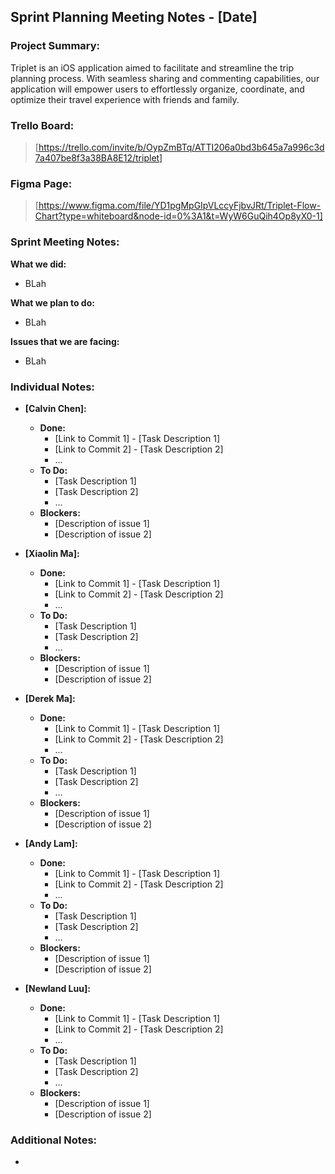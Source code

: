 ## Sprint Planning Meeting Notes - [Date]

### **Project Summary:**

Triplet is an iOS application aimed to facilitate and streamline the trip planning process. With seamless sharing and commenting capabilities, our application will empower users to effortlessly organize, coordinate, and optimize their travel experience with friends and family. 

### **Trello Board:**

> [https://trello.com/invite/b/OypZmBTq/ATTI206a0bd3b645a7a996c3d7a407be8f3a38BA8E12/triplet]

### **Figma Page:**

> [https://www.figma.com/file/YD1pgMpGIpVLccyFjbvJRt/Triplet-Flow-Chart?type=whiteboard&node-id=0%3A1&t=WyW6GuQih4Op8yX0-1]

### **Sprint Meeting Notes:**

**What we did:**
* BLah

**What we plan to do:**
* BLah

**Issues that we are facing:**
* BLah

### **Individual Notes:**

* **[Calvin Chen]:**
    * **Done:**
        * [Link to Commit 1] - [Task Description 1]
        * [Link to Commit 2] - [Task Description 2]
        * ...
    * **To Do:**
        * [Task Description 1]
        * [Task Description 2]
        * ...
    * **Blockers:**
        * [Description of issue 1]
        * [Description of issue 2]

* **[Xiaolin Ma]:**
    * **Done:**
        * [Link to Commit 1] - [Task Description 1]
        * [Link to Commit 2] - [Task Description 2]
        * ...
    * **To Do:**
        * [Task Description 1]
        * [Task Description 2]
        * ...
    * **Blockers:**
        * [Description of issue 1]
        * [Description of issue 2]
     
* **[Derek Ma]:**
    * **Done:**
        * [Link to Commit 1] - [Task Description 1]
        * [Link to Commit 2] - [Task Description 2]
        * ...
    * **To Do:**
        * [Task Description 1]
        * [Task Description 2]
        * ...
    * **Blockers:**
        * [Description of issue 1]
        * [Description of issue 2]
     
* **[Andy Lam]:**
    * **Done:**
        * [Link to Commit 1] - [Task Description 1]
        * [Link to Commit 2] - [Task Description 2]
        * ...
    * **To Do:**
        * [Task Description 1]
        * [Task Description 2]
        * ...
    * **Blockers:**
        * [Description of issue 1]
        * [Description of issue 2]
     
* **[Newland Luu]:**
    * **Done:**
        * [Link to Commit 1] - [Task Description 1]
        * [Link to Commit 2] - [Task Description 2]
        * ...
    * **To Do:**
        * [Task Description 1]
        * [Task Description 2]
        * ...
    * **Blockers:**
        * [Description of issue 1]
        * [Description of issue 2]

### **Additional Notes:**
* 

